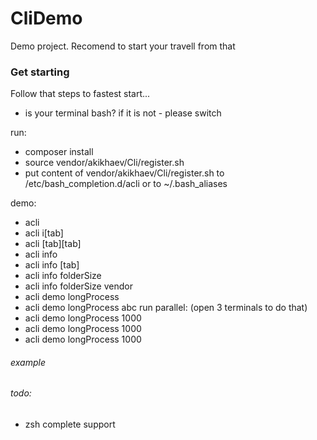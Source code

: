 # CliDemo
Demo project. Recomend to start your travell from that

### Get starting 
Follow that steps to fastest start...
* is your terminal bash? if it is not - please switch

run: 
* composer install
* source vendor/akikhaev/Cli/register.sh
* put content of vendor/akikhaev/Cli/register.sh to /etc/bash_completion.d/acli or to ~/.bash_aliases

demo:
* acli
* acli i[tab]
* acli [tab][tab]
* acli info
* acli info [tab]
* acli info folderSize
* acli info folderSize vendor
* acli demo longProcess
* acli demo longProcess abc
run parallel: (open 3 terminals to do that) 
* acli demo longProcess 1000
* acli demo longProcess 1000
* acli demo longProcess 1000

###### example 

###### todo:
* zsh complete support

